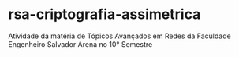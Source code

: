 # rsa-criptografia-assimetrica
 Atividade da matéria de Tópicos Avançados em Redes da Faculdade Engenheiro Salvador Arena no 10° Semestre
